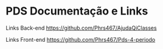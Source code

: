 
# PDS Documentação e Links

Links Back-end <https://github.com/Phrs467/AjudaQiClasses>

Links Front-end <https://github.com/Phrs467/Pds-4-periodo>




